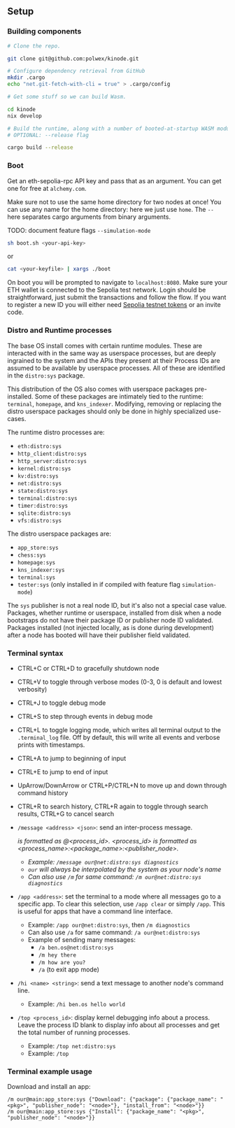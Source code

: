 ## Setup

### Building components

```bash
# Clone the repo.

git clone git@github.com:polwex/kinode.git

# Configure dependency retrieval from GitHub
mkdir .cargo
echo "net.git-fetch-with-cli = true" > .cargo/config

# Get some stuff so we can build Wasm.

cd kinode
nix develop

# Build the runtime, along with a number of booted-at-startup WASM modules including terminal and key_value
# OPTIONAL: --release flag

cargo build --release
```

### Boot
Get an eth-sepolia-rpc API key and pass that as an argument. You can get one for free at `alchemy.com`.

Make sure not to use the same home directory for two nodes at once! You can use any name for the home directory: here we just use `home`. The `--` here separates cargo arguments from binary arguments.

TODO: document feature flags `--simulation-mode`
```bash
sh boot.sh <your-api-key>
```
or 
```bash
cat <your-keyfile> | xargs ./boot
```

On boot you will be prompted to navigate to `localhost:8080`. Make sure your ETH wallet is connected to the Sepolia test network. Login should be straightforward, just submit the transactions and follow the flow. If you want to register a new ID you will either need [Sepolia testnet tokens](https://www.infura.io/faucet/sepolia) or an invite code.

### Distro and Runtime processes

The base OS install comes with certain runtime modules. These are interacted with in the same way as userspace processes, but are deeply ingrained to the system and the APIs they present at their Process IDs are assumed to be available by userspace processes. All of these are identified in the `distro:sys` package.

This distribution of the OS also comes with userspace packages pre-installed. Some of these packages are intimately tied to the runtime: `terminal`, `homepage`, and `kns_indexer`. Modifying, removing or replacing the distro userspace packages should only be done in highly specialized use-cases.

The runtime distro processes are:

- `eth:distro:sys`
- `http_client:distro:sys`
- `http_server:distro:sys`
- `kernel:distro:sys`
- `kv:distro:sys`
- `net:distro:sys`
- `state:distro:sys`
- `terminal:distro:sys`
- `timer:distro:sys`
- `sqlite:distro:sys`
- `vfs:distro:sys`

The distro userspace packages are:

- `app_store:sys`
- `chess:sys`
- `homepage:sys`
- `kns_indexer:sys`
- `terminal:sys`
- `tester:sys` (only installed in if compiled with feature flag `simulation-mode`)

The `sys` publisher is not a real node ID, but it's also not a special case value. Packages, whether runtime or userspace, installed from disk when a node bootstraps do not have their package ID or publisher node ID validated. Packages installed (not injected locally, as is done during development) after a node has booted will have their publisher field validated.

### Terminal syntax

- CTRL+C or CTRL+D to gracefully shutdown node
- CTRL+V to toggle through verbose modes (0-3, 0 is default and lowest verbosity)

- CTRL+J to toggle debug mode
- CTRL+S to step through events in debug mode

- CTRL+L to toggle logging mode, which writes all terminal output to the `.terminal_log` file. Off by default, this will write all events and verbose prints with timestamps.

- CTRL+A to jump to beginning of input
- CTRL+E to jump to end of input
- UpArrow/DownArrow or CTRL+P/CTRL+N to move up and down through command history
- CTRL+R to search history, CTRL+R again to toggle through search results, CTRL+G to cancel search

- `/message <address> <json>`: send an inter-process message. <address> is formatted as <node>@<process_id>. <process_id> is formatted as <process_name>:<package_name>:<publisher_node>.
    - Example: `/message our@net:distro:sys diagnostics`
    - `our` will always be interpolated by the system as your node's name
    - Can also use `/m` for same command: `/m our@net:distro:sys diagnostics`
- `/app <address>`: set the terminal to a mode where all messages go to a specific app. To clear this selection, use `/app clear` or simply `/app`. This is useful for apps that have a command line interface.
    - Example: `/app our@net:distro:sys`, then `/m diagnostics`
    - Can also use `/a` for same command: `/a our@net:distro:sys`
    - Example of sending many messages:
        - `/a ben.os@net:distro:sys`
        - `/m hey there`
        - `/m how are you?`
        - `/a` (to exit app mode)
- `/hi <name> <string>`: send a text message to another node's command line.
    - Example: `/hi ben.os hello world`
- `/top <process_id>`: display kernel debugging info about a process. Leave the process ID blank to display info about all processes and get the total number of running processes.
    - Example: `/top net:distro:sys`
    - Example: `/top`

### Terminal example usage

Download and install an app:
```
/m our@main:app_store:sys {"Download": {"package": {"package_name": "<pkg>", "publisher_node": "<node>"}, "install_from": "<node>"}}
/m our@main:app_store:sys {"Install": {"package_name": "<pkg>", "publisher_node": "<node>"}}
```
